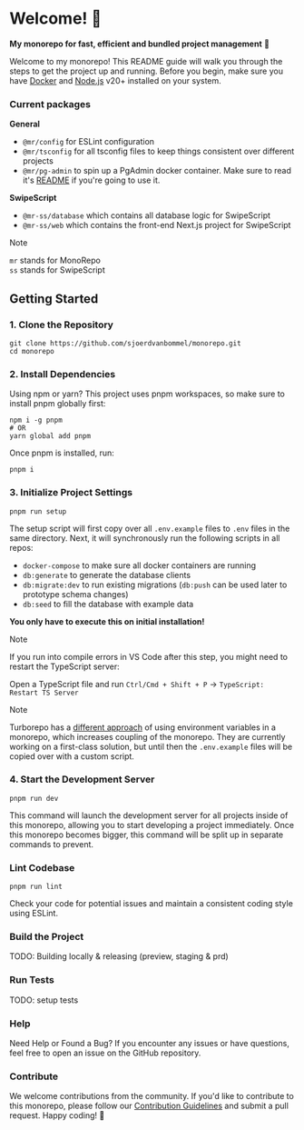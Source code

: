 # Welcome! 👋

**My monorepo for fast, efficient and bundled project management** 🚀

Welcome to my monorepo! This README guide will walk you through the steps to get the project up and running. Before you begin, make sure you have [Docker](https://www.docker.com/products/docker-desktop/) and [Node.js](https://nodejs.org/en/download) v20+ installed on your system.

### Current packages

**General**
- `@mr/config` for ESLint configuration
- `@mr/tsconfig` for all tsconfig files to keep things consistent over different projects
- `@mr/pg-admin` to spin up a PgAdmin docker container. Make sure to read it's [README](./packages/pg-admin/README.md) if you're going to use it.

**SwipeScript**
- `@mr-ss/database` which contains all database logic for SwipeScript
- `@mr-ss/web` which contains the front-end Next.js project for SwipeScript

> [!NOTE]
> `mr` stands for MonoRepo<br>
> `ss` stands for SwipeScript

## Getting Started

### **1. Clone the Repository** 

```
git clone https://github.com/sjoerdvanbommel/monorepo.git
cd monorepo
```

### **2. Install Dependencies** 

Using npm or yarn? This project uses pnpm workspaces, so make sure to install pnpm globally first:

```
npm i -g pnpm
# OR
yarn global add pnpm
```

Once pnpm is installed, run:

```
pnpm i
```


### **3. Initialize Project Settings**

```
pnpm run setup
```

The setup script will first copy over all `.env.example` files to `.env` files in the same directory. Next, it will synchronously run the following scripts in all repos:

- `docker-compose` to make sure all docker containers are running
- `db:generate` to generate the database clients
- `db:migrate:dev` to run existing migrations (`db:push` can be used later to prototype schema changes)
- `db:seed` to fill the database with example data

**You only have to execute this on initial installation!**

> [!NOTE]
> If you run into compile errors in VS Code after this step, you might need to restart the TypeScript server:
> 
> Open a TypeScript file and run `Ctrl/Cmd + Shift + P` -> `TypeScript: Restart TS Server`

> [!NOTE]
> Turborepo has a [different approach](https://turbo.build/repo/docs/handbook/dev#using-environment-variables) of using environment variables in a monorepo, which increases coupling of the monorepo. They are currently working on a first-class solution, but until then the `.env.example` files will be copied over with a custom script.

### **4. Start the Development Server**

```
pnpm run dev
```

This command will launch the development server for all projects inside of this monorepo, allowing you to start developing a project immediately. Once this monorepo becomes bigger, this command will be split up in separate commands to prevent.

### **Lint Codebase**

```
pnpm run lint
```
Check your code for potential issues and maintain a consistent coding style using ESLint.

### **Build the Project**

TODO: Building locally & releasing (preview, staging & prd)

### **Run Tests**

TODO: setup tests

### Help

Need Help or Found a Bug?
If you encounter any issues or have questions, feel free to open an issue on the GitHub repository.

### Contribute

We welcome contributions from the community. If you'd like to contribute to this monorepo, please follow our [Contribution Guidelines](./CONTRIBUTING.md) and submit a pull request. Happy coding! 🚀
